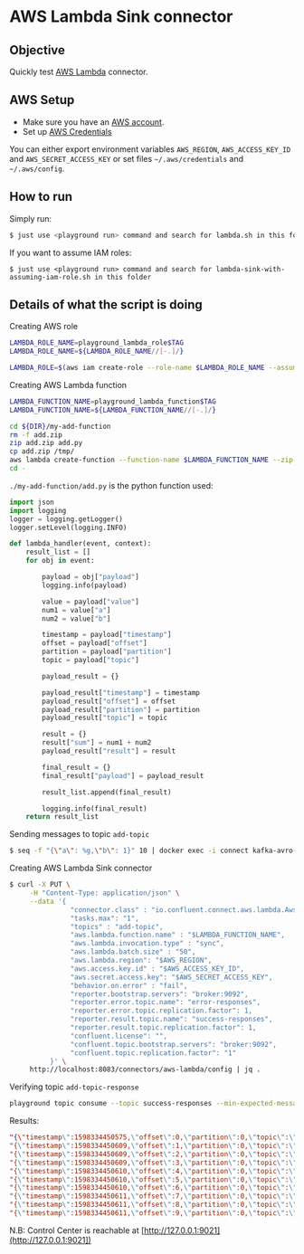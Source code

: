 # AWS Lambda Sink connector



## Objective

Quickly test [AWS Lambda](https://docs.confluent.io/current/connect/kafka-connect-aws-lambda/index.html#kconnect-long-lambda-sink-connector) connector.



## AWS Setup

* Make sure you have an [AWS account](https://docs.aws.amazon.com/streams/latest/dev/before-you-begin.html#setting-up-sign-up-for-aws).
* Set up [AWS Credentials](https://docs.confluent.io/kafka-connectors/s3-sink/current/overview.html#aws-credentials)

You can either export environment variables `AWS_REGION`, `AWS_ACCESS_KEY_ID` and `AWS_SECRET_ACCESS_KEY` or set files `~/.aws/credentials` and `~/.aws/config`.

## How to run

Simply run:

```bash
$ just use <playground run> command and search for lambda.sh in this folder
```

If you want to assume IAM roles:

```
$ just use <playground run> command and search for lambda-sink-with-assuming-iam-role.sh in this folder
```

## Details of what the script is doing

Creating AWS role

```bash
LAMBDA_ROLE_NAME=playground_lambda_role$TAG
LAMBDA_ROLE_NAME=${LAMBDA_ROLE_NAME//[-.]/}

LAMBDA_ROLE=$(aws iam create-role --role-name $LAMBDA_ROLE_NAME --assume-role-policy-document '{"Version": "2012-10-17","Statement": [{ "Effect": "Allow", "Principal": {"Service": "lambda.amazonaws.com"}, "Action": "sts:AssumeRole"}]}' --output text --query 'Role.Arn')
```

Creating AWS Lambda function

```bash
LAMBDA_FUNCTION_NAME=playground_lambda_function$TAG
LAMBDA_FUNCTION_NAME=${LAMBDA_FUNCTION_NAME//[-.]/}

cd ${DIR}/my-add-function
rm -f add.zip
zip add.zip add.py
cp add.zip /tmp/
aws lambda create-function --function-name $LAMBDA_FUNCTION_NAME --zip-file fileb:///tmp/add.zip --handler add.lambda_handler --runtime python3.8 --role $LAMBDA_ROLE
cd -
```

`./my-add-function/add.py` is the python function used:

```python
import json
import logging
logger = logging.getLogger()
logger.setLevel(logging.INFO)

def lambda_handler(event, context):
    result_list = []
    for obj in event:

        payload = obj["payload"]
        logging.info(payload)

        value = payload["value"]
        num1 = value["a"]
        num2 = value["b"]

        timestamp = payload["timestamp"]
        offset = payload["offset"]
        partition = payload["partition"]
        topic = payload["topic"]

        payload_result = {}

        payload_result["timestamp"] = timestamp
        payload_result["offset"] = offset
        payload_result["partition"] = partition
        payload_result["topic"] = topic

        result = {}
        result["sum"] = num1 + num2
        payload_result["result"] = result

        final_result = {}
        final_result["payload"] = payload_result

        result_list.append(final_result)

        logging.info(final_result)
    return result_list
```



Sending messages to topic `add-topic`

```bash
$ seq -f "{\"a\": %g,\"b\": 1}" 10 | docker exec -i connect kafka-avro-console-producer --bootstrap-server broker:9092 --property schema.registry.url=http://schema-registry:8081 --topic add-topic --property value.schema='{"type":"record","name":"myrecord","fields":[{"name":"a","type":"int"},{"name":"b","type":"int"}]}'
```

Creating AWS Lambda Sink connector

```bash
$ curl -X PUT \
     -H "Content-Type: application/json" \
     --data '{
               "connector.class" : "io.confluent.connect.aws.lambda.AwsLambdaSinkConnector",
               "tasks.max": "1",
               "topics" : "add-topic",
               "aws.lambda.function.name" : "$LAMBDA_FUNCTION_NAME",
               "aws.lambda.invocation.type" : "sync",
               "aws.lambda.batch.size" : "50",
               "aws.lambda.region": "$AWS_REGION",
               "aws.access.key.id" : "$AWS_ACCESS_KEY_ID",
               "aws.secret.access.key": "$AWS_SECRET_ACCESS_KEY",
               "behavior.on.error" : "fail",
               "reporter.bootstrap.servers": "broker:9092",
               "reporter.error.topic.name": "error-responses",
               "reporter.error.topic.replication.factor": 1,
               "reporter.result.topic.name": "success-responses",
               "reporter.result.topic.replication.factor": 1,
               "confluent.license": "",
               "confluent.topic.bootstrap.servers": "broker:9092",
               "confluent.topic.replication.factor": "1"
          }' \
     http://localhost:8083/connectors/aws-lambda/config | jq .
```

Verifying topic `add-topic-response`

```bash
playground topic consume --topic success-responses --min-expected-messages 10 --timeout 60
```

Results:

```json
"{\"timestamp\":1598334450575,\"offset\":0,\"partition\":0,\"topic\":\"add-topic\",\"result\":{\"sum\":2}}"
"{\"timestamp\":1598334450609,\"offset\":1,\"partition\":0,\"topic\":\"add-topic\",\"result\":{\"sum\":3}}"
"{\"timestamp\":1598334450609,\"offset\":2,\"partition\":0,\"topic\":\"add-topic\",\"result\":{\"sum\":4}}"
"{\"timestamp\":1598334450609,\"offset\":3,\"partition\":0,\"topic\":\"add-topic\",\"result\":{\"sum\":5}}"
"{\"timestamp\":1598334450610,\"offset\":4,\"partition\":0,\"topic\":\"add-topic\",\"result\":{\"sum\":6}}"
"{\"timestamp\":1598334450610,\"offset\":5,\"partition\":0,\"topic\":\"add-topic\",\"result\":{\"sum\":7}}"
"{\"timestamp\":1598334450610,\"offset\":6,\"partition\":0,\"topic\":\"add-topic\",\"result\":{\"sum\":8}}"
"{\"timestamp\":1598334450611,\"offset\":7,\"partition\":0,\"topic\":\"add-topic\",\"result\":{\"sum\":9}}"
"{\"timestamp\":1598334450611,\"offset\":8,\"partition\":0,\"topic\":\"add-topic\",\"result\":{\"sum\":10}}"
"{\"timestamp\":1598334450611,\"offset\":9,\"partition\":0,\"topic\":\"add-topic\",\"result\":{\"sum\":11}}"
```

N.B: Control Center is reachable at [http://127.0.0.1:9021](http://127.0.0.1:9021])
